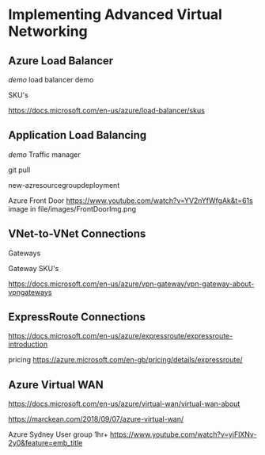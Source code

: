 # Implementing Advanced Virtual Networking

## Azure Load Balancer

*demo* load balancer demo


SKU's

https://docs.microsoft.com/en-us/azure/load-balancer/skus


## Application Load Balancing

*demo* Traffic manager 

git pull

new-azresourcegroupdeployment

Azure Front Door 
https://www.youtube.com/watch?v=YV2nYfWfgAk&t=61s
image in file/images/FrontDoorImg.png

## VNet-to-VNet Connections

Gateways

Gateway SKU's

https://docs.microsoft.com/en-us/azure/vpn-gateway/vpn-gateway-about-vpngateways

## ExpressRoute Connections

https://docs.microsoft.com/en-us/azure/expressroute/expressroute-introduction

pricing
https://azure.microsoft.com/en-gb/pricing/details/expressroute/

## Azure Virtual WAN

https://docs.microsoft.com/en-us/azure/virtual-wan/virtual-wan-about

https://marckean.com/2018/09/07/azure-virtual-wan/

Azure Sydney User group 1hr+
https://www.youtube.com/watch?v=yjFlXNv-2y0&feature=emb_title